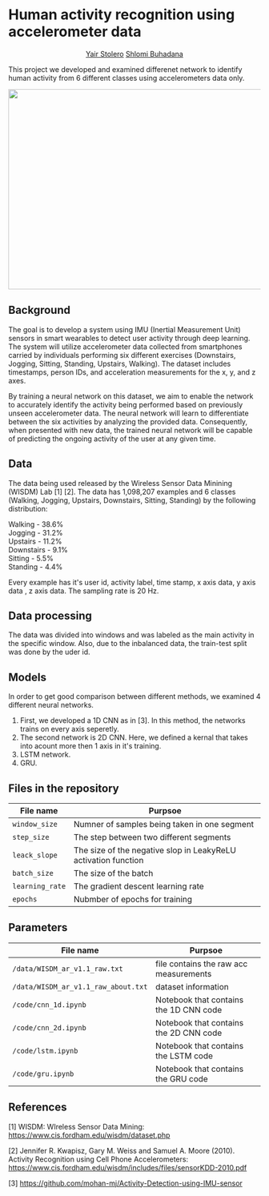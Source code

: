 # Human activity recognition using accelerometer data

  <p align="center">
    <a • href="https://github.com/Yair192">Yair Stolero</a> 
    <a • href="">Shlomi Buhadana</a>
  </p>

This project we developed and examined differenet network to identify human activity from 6 different classes using accelerometers data only.

<p align="center">
  <img width="760" height="400" src="https://media.springernature.com/lw685/springer-static/image/chp%3A10.1007%2F978-3-030-51379-5_9/MediaObjects/482899_1_En_9_Fig1_HTML.png">
</p>

## Background

The goal is to develop a system using IMU (Inertial Measurement Unit) sensors in smart wearables to detect user activity through deep learning. The system will utilize accelerometer data collected from smartphones carried by individuals performing six different exercises (Downstairs, Jogging, Sitting, Standing, Upstairs, Walking). The dataset includes timestamps, person IDs, and acceleration measurements for the x, y, and z axes.

By training a neural network on this dataset, we aim to enable the network to accurately identify the activity being performed based on previously unseen accelerometer data. The neural network will learn to differentiate between the six activities by analyzing the provided data. Consequently, when presented with new data, the trained neural network will be capable of predicting the ongoing activity of the user at any given time.

## Data

The data being used released by the Wireless Sensor Data Minining (WISDM) Lab [1] [2].
The data has 1,098,207 examples and 6 classes (Walking, Jogging, Upstairs, Downstairs, Sitting, Standing) by the following distribution:    

Walking - 38.6%     
Jogging - 31.2%    
Upstairs - 11.2%    
Downstairs - 9.1%    
Sitting - 5.5%    
Standing - 4.4%    

Every example has it's user id, activity label, time stamp, x axis data, y axis data , z axis data.
The sampling rate is 20 Hz.

## Data processing 

The data was divided into windows and was labeled as the main activity in the specific window.
Also, due to the inbalanced data, the train-test split was done by the uder id.

## Models

In order to get good comparison between different methods, we examined 4 different neural networks.

1. First, we developed a 1D CNN as in [3]. In this method, the networks trains on every axis seperetly.
2. The second network is 2D CNN. Here, we defined a kernal that takes into acount more then 1 axis in it's training.
3. LSTM network.
4. GRU.
   
## Files in the repository

|File name         | Purpsoe |
|----------------------|------|
|`window_size`| Numner of samples being taken in one segment|
|`step_size`| The step between two different segments|
|`leack_slope`| The size of the negative slop in LeakyReLU activation function|
|`batch_size`| The size of the batch|
|`learning_rate`| The gradient descent learning rate|
|`epochs`| Nubmber of epochs for training|


## Parameters

|File name         | Purpsoe |
|----------------------|------|
|`/data/WISDM_ar_v1.1_raw.txt`| file contains the raw acc measurements|
|`/data/WISDM_ar_v1.1_raw_about.txt`| dataset information|
|`/code/cnn_1d.ipynb`| Notebook that contains the 1D CNN code|
|`/code/cnn_2d.ipynb`| Notebook that contains the 2D CNN code|
|`/code/lstm.ipynb`| Notebook that contains the LSTM code|
|`/code/gru.ipynb`| Notebook that contains the GRU code|


## References
[1] WISDM: WIreless Sensor Data Mining: https://www.cis.fordham.edu/wisdm/dataset.php

[2] Jennifer R. Kwapisz, Gary M. Weiss and Samuel A. Moore (2010). Activity Recognition using Cell Phone Accelerometers: https://www.cis.fordham.edu/wisdm/includes/files/sensorKDD-2010.pdf

[3] https://github.com/mohan-mj/Activity-Detection-using-IMU-sensor



